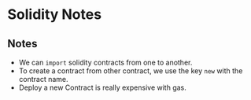 # Solidity Notes

## Notes

- We can `import` solidity contracts from one to another.
- To create a contract from other contract, we use the key `new` with the contract name.
- Deploy a new Contract is really expensive with gas.
